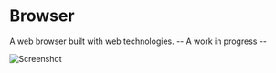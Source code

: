 Browser
========
A web browser built with web technologies. -- A work in progress --

![Screenshot](https://cloud.githubusercontent.com/assets/4278113/7602369/b7bf62b4-f8d8-11e4-931c-e4363640d555.png)